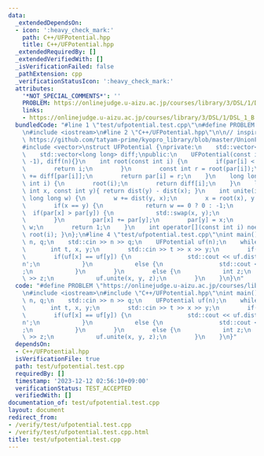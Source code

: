 ```yaml
---
data:
  _extendedDependsOn:
  - icon: ':heavy_check_mark:'
    path: C++/UFPotential.hpp
    title: C++/UFPotential.hpp
  _extendedRequiredBy: []
  _extendedVerifiedWith: []
  _isVerificationFailed: false
  _pathExtension: cpp
  _verificationStatusIcon: ':heavy_check_mark:'
  attributes:
    '*NOT_SPECIAL_COMMENTS*': ''
    PROBLEM: https://onlinejudge.u-aizu.ac.jp/courses/library/3/DSL/1/DSL_1_B
    links:
    - https://onlinejudge.u-aizu.ac.jp/courses/library/3/DSL/1/DSL_1_B
  bundledCode: "#line 1 \"test/ufpotential.test.cpp\"\n#define PROBLEM \"https://onlinejudge.u-aizu.ac.jp/courses/library/3/DSL/1/DSL_1_B\"\
    \n#include <iostream>\n#line 2 \"C++/UFPotential.hpp\"\n\n// inspired by tatyam(\
    \ https://github.com/tatyam-prime/kyopro_library/blob/master/UnionFind.cpp )\n\
    #include <vector>\nstruct UFPotential {\nprivate:\n    std::vector<int> par;\n\
    \    std::vector<long long> diff;\npublic:\n    UFPotential(const int n): par(n,\
    \ -1), diff(n){}\n    int root(const int i) {\n        if(par[i] < 0) {\n    \
    \        return i;\n        }\n        const int r = root(par[i]);\n        diff[i]\
    \ += diff[par[i]];\n        return par[i] = r;\n    }\n    long long dist(const\
    \ int i) {\n        root(i);\n        return diff[i];\n    }\n    long long dist(const\
    \ int x, const int y){ return dist(y) - dist(x); }\n    int unite(int x, int y,\
    \ long long w) {\n        w += dist(y, x);\n        x = root(x), y = root(y);\n\
    \        if(x == y) {\n            return w == 0 ? 0 : -1;\n        }\n      \
    \  if(par[x] > par[y]) {\n            std::swap(x, y);\n            w = -w;\n\
    \        }\n        par[x] += par[y];\n        par[y] = x;\n        diff[y] =\
    \ w;\n        return 1;\n    }\n    int operator[](const int i) noexcept { return\
    \ root(i); }\n};\n#line 4 \"test/ufpotential.test.cpp\"\nint main() {\n    int\
    \ n, q;\n    std::cin >> n >> q;\n    UFPotential uf(n);\n    while(q--) {\n \
    \       int t, x, y;\n        std::cin >> t >> x >> y;\n        if(t) {\n    \
    \        if(uf[x] == uf[y]) {\n                std::cout << uf.dist(x, y) << '\\\
    n';\n            }\n            else {\n                std::cout << \"?\\n\"\
    ;\n            }\n        }\n        else {\n            int z;\n            std::cin\
    \ >> z;\n            uf.unite(x, y, z);\n        }\n    }\n}\n"
  code: "#define PROBLEM \"https://onlinejudge.u-aizu.ac.jp/courses/library/3/DSL/1/DSL_1_B\"\
    \n#include <iostream>\n#include \"C++/UFPotential.hpp\"\nint main() {\n    int\
    \ n, q;\n    std::cin >> n >> q;\n    UFPotential uf(n);\n    while(q--) {\n \
    \       int t, x, y;\n        std::cin >> t >> x >> y;\n        if(t) {\n    \
    \        if(uf[x] == uf[y]) {\n                std::cout << uf.dist(x, y) << '\\\
    n';\n            }\n            else {\n                std::cout << \"?\\n\"\
    ;\n            }\n        }\n        else {\n            int z;\n            std::cin\
    \ >> z;\n            uf.unite(x, y, z);\n        }\n    }\n}"
  dependsOn:
  - C++/UFPotential.hpp
  isVerificationFile: true
  path: test/ufpotential.test.cpp
  requiredBy: []
  timestamp: '2023-12-12 02:56:10+09:00'
  verificationStatus: TEST_ACCEPTED
  verifiedWith: []
documentation_of: test/ufpotential.test.cpp
layout: document
redirect_from:
- /verify/test/ufpotential.test.cpp
- /verify/test/ufpotential.test.cpp.html
title: test/ufpotential.test.cpp
---
```

